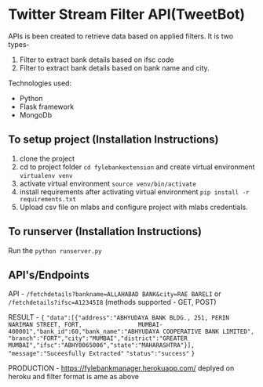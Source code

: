 # Twitter Stream Filter API(TweetBot)

APIs is been created to retrieve data based on applied filters. It is two types-
1. Filter to extract bank details based on ifsc code
2. Filter to extract bank details based on bank name and city.

Technologies used:
  - Python
  - Flask framework
  - MongoDb
  
## To setup project (Installation Instructions)
  1. clone the project
  2. cd to project folder `cd fylebankextension` and create virtual environment
  `virtualenv venv`
  3. activate virtual environment
  `source venv/bin/activate`
  4. install requirements after activating virtual environment
  `pip install -r requirements.txt`
  5. Upload csv file on mlabs and configure project with mlabs credentials.


## To runserver (Installation Instructions)
Run the `python runserver.py` 
  
## API's/Endpoints

API - `/fetchdetails?bankname=ALLAHABAD BANK&city=RAE BARELI` or `/fetchdetails?ifsc=A12345I8`
(methods supported - GET, POST)

RESULT - `{`
    `"data":[{"address":"ABHYUDAYA BANK BLDG., 251, PERIN NARIMAN STREET, FORT,                MUMBAI-400001","bank_id":60,"bank_name":"ABHYUDAYA COOPERATIVE BANK LIMITED",  "branch":"FORT","city":"MUMBAI","district":"GREATER MUMBAI","ifsc":"ABHY0065006","state":"MAHARASHTRA"}],`
    `"message":"Suceesfully Extracted"`
    `"status":"success"`
    `}`

PRODUCTION - https://fylebankmanager.herokuapp.com/ deplyed on heroku and filter format is ame as above